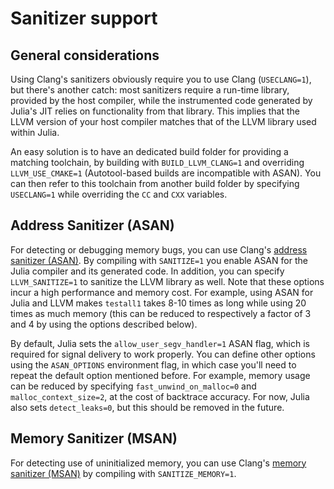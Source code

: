 # Sanitizer support

## General considerations

Using Clang's sanitizers obviously require you to use Clang (`USECLANG=1`), but there's another
catch: most sanitizers require a run-time library, provided by the host compiler, while the instrumented
code generated by Julia's JIT relies on functionality from that library. This implies that the
LLVM version of your host compiler matches that of the LLVM library used within Julia.

An easy solution is to have an dedicated build folder for providing a matching toolchain, by building
with `BUILD_LLVM_CLANG=1` and overriding `LLVM_USE_CMAKE=1` (Autotool-based builds are incompatible
with ASAN). You can then refer to this toolchain from another build folder by specifying `USECLANG=1`
while overriding the `CC` and `CXX` variables.

## Address Sanitizer (ASAN)

For detecting or debugging memory bugs, you can use Clang's [address sanitizer (ASAN)](http://clang.llvm.org/docs/AddressSanitizer.html).
By compiling with `SANITIZE=1` you enable ASAN for the Julia compiler and its generated code.
In addition, you can specify `LLVM_SANITIZE=1` to sanitize the LLVM library as well. Note that
these options incur a high performance and memory cost. For example, using ASAN for Julia and
LLVM makes `testall1` takes 8-10 times as long while using 20 times as much memory (this can be
reduced to respectively a factor of 3 and 4 by using the options described below).

By default, Julia sets the `allow_user_segv_handler=1` ASAN flag, which is required for signal
delivery to work properly. You can define other options using the `ASAN_OPTIONS` environment flag,
in which case you'll need to repeat the default option mentioned before. For example, memory usage
can be reduced by specifying `fast_unwind_on_malloc=0` and `malloc_context_size=2`, at the cost
of backtrace accuracy. For now, Julia also sets `detect_leaks=0`, but this should be removed in
the future.

## Memory Sanitizer (MSAN)

For detecting use of uninitialized memory, you can use Clang's [memory sanitizer (MSAN)](http://clang.llvm.org/docs/MemorySanitizer.html)
by compiling with `SANITIZE_MEMORY=1`.
